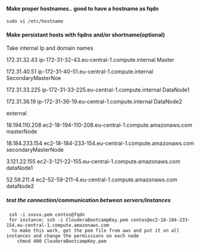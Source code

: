 #### Make proper hostnames.. good to have a hostname as fqdn
	sudo vi /etc/hostname

#### Make persistant hosts with fqdns and/or shortname(optional)
Take internal Ip and domain names



172.31.32.43 ip-172-31-32-43.eu-central-1.compute.internal Master

172.31.40.51 ip-172-31-40-51.eu-central-1.compute.internal SecondaryMasterNoe

172.31.33.225 ip-172-31-33-225.eu-central-1.compute.internal DataNode1

172.31.36.19 ip-172-31-36-19.eu-central-1.compute.internal DataNode2


external 

18.194.110.208 ec2-18-194-110-208.eu-central-1.compute.amazonaws.com masterNode

18.184.233.154 ec2-18-184-233-154.eu-central-1.compute.amazonaws.com secondaryMasterNode

3.121.22.155  ec2-3-121-22-155.eu-central-1.compute.amazonaws.com  dataNode1

52.59.211.4 ec2-52-59-211-4.eu-central-1.compute.amazonaws.com dataNode2



##### test the connection/communication between servers/instances

     ssh -i xxxxx.pem centos@fqdn
     for instance: ssh -i ClouderaBootcampKey.pem centos@ec2-18-184-233-154.eu-central-1.compute.amazonaws.com
	  to make this work, get the pem file from aws and put it on all instances and change the permissions on each node
		chmod 400 ClouderaBootcampKey.pem
